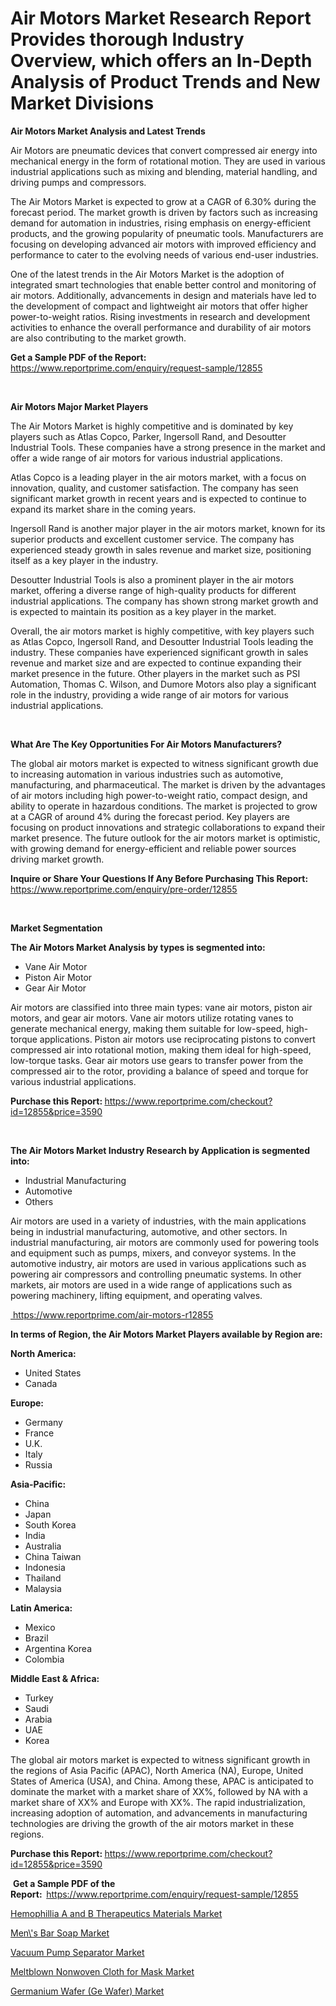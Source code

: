 <p><h1>Air Motors Market Research Report Provides thorough Industry Overview, which offers an In-Depth Analysis of Product Trends and New Market Divisions</h1></p><p><strong>Air Motors Market Analysis and Latest Trends</strong></p>
<p><p>Air Motors are pneumatic devices that convert compressed air energy into mechanical energy in the form of rotational motion. They are used in various industrial applications such as mixing and blending, material handling, and driving pumps and compressors.</p><p>The Air Motors Market is expected to grow at a CAGR of 6.30% during the forecast period. The market growth is driven by factors such as increasing demand for automation in industries, rising emphasis on energy-efficient products, and the growing popularity of pneumatic tools. Manufacturers are focusing on developing advanced air motors with improved efficiency and performance to cater to the evolving needs of various end-user industries.</p><p>One of the latest trends in the Air Motors Market is the adoption of integrated smart technologies that enable better control and monitoring of air motors. Additionally, advancements in design and materials have led to the development of compact and lightweight air motors that offer higher power-to-weight ratios. Rising investments in research and development activities to enhance the overall performance and durability of air motors are also contributing to the market growth.</p></p>
<p><strong>Get a Sample PDF of the Report:&nbsp;</strong> <a href="https://www.reportprime.com/enquiry/request-sample/12855">https://www.reportprime.com/enquiry/request-sample/12855</a></p>
<p>&nbsp;</p>
<p><strong>Air Motors Major Market Players</strong></p>
<p><p>The Air Motors Market is highly competitive and is dominated by key players such as Atlas Copco, Parker, Ingersoll Rand, and Desoutter Industrial Tools. These companies have a strong presence in the market and offer a wide range of air motors for various industrial applications.</p><p>Atlas Copco is a leading player in the air motors market, with a focus on innovation, quality, and customer satisfaction. The company has seen significant market growth in recent years and is expected to continue to expand its market share in the coming years.</p><p>Ingersoll Rand is another major player in the air motors market, known for its superior products and excellent customer service. The company has experienced steady growth in sales revenue and market size, positioning itself as a key player in the industry.</p><p>Desoutter Industrial Tools is also a prominent player in the air motors market, offering a diverse range of high-quality products for different industrial applications. The company has shown strong market growth and is expected to maintain its position as a key player in the market.</p><p>Overall, the air motors market is highly competitive, with key players such as Atlas Copco, Ingersoll Rand, and Desoutter Industrial Tools leading the industry. These companies have experienced significant growth in sales revenue and market size and are expected to continue expanding their market presence in the future. Other players in the market such as PSI Automation, Thomas C. Wilson, and Dumore Motors also play a significant role in the industry, providing a wide range of air motors for various industrial applications.</p></p>
<p>&nbsp;</p>
<p><strong>What Are The Key Opportunities For Air Motors Manufacturers?</strong></p>
<p><p>The global air motors market is expected to witness significant growth due to increasing automation in various industries such as automotive, manufacturing, and pharmaceutical. The market is driven by the advantages of air motors including high power-to-weight ratio, compact design, and ability to operate in hazardous conditions. The market is projected to grow at a CAGR of around 4% during the forecast period. Key players are focusing on product innovations and strategic collaborations to expand their market presence. The future outlook for the air motors market is optimistic, with growing demand for energy-efficient and reliable power sources driving market growth.</p></p>
<p><strong>Inquire or Share Your Questions If Any Before Purchasing This Report:</strong> <a href="https://www.reportprime.com/enquiry/pre-order/12855">https://www.reportprime.com/enquiry/pre-order/12855</a></p>
<p>&nbsp;</p>
<p><strong>Market Segmentation</strong></p>
<p><strong>The Air Motors Market Analysis by types is segmented into:</strong></p>
<p><ul><li>Vane Air Motor</li><li>Piston Air Motor</li><li>Gear Air Motor</li></ul></p>
<p><p>Air motors are classified into three main types: vane air motors, piston air motors, and gear air motors. Vane air motors utilize rotating vanes to generate mechanical energy, making them suitable for low-speed, high-torque applications. Piston air motors use reciprocating pistons to convert compressed air into rotational motion, making them ideal for high-speed, low-torque tasks. Gear air motors use gears to transfer power from the compressed air to the rotor, providing a balance of speed and torque for various industrial applications.</p></p>
<p><strong>Purchase this Report:&nbsp;</strong><a href="https://www.reportprime.com/checkout?id=12855&price=3590">https://www.reportprime.com/checkout?id=12855&price=3590</a></p>
<p>&nbsp;</p>
<p><strong>The Air Motors Market Industry Research by Application is segmented into:</strong></p>
<p><ul><li>Industrial Manufacturing</li><li>Automotive</li><li>Others</li></ul></p>
<p><p>Air motors are used in a variety of industries, with the main applications being in industrial manufacturing, automotive, and other sectors. In industrial manufacturing, air motors are commonly used for powering tools and equipment such as pumps, mixers, and conveyor systems. In the automotive industry, air motors are used in various applications such as powering air compressors and controlling pneumatic systems. In other markets, air motors are used in a wide range of applications such as powering machinery, lifting equipment, and operating valves.</p></p>
<p><a href="https://www.reportprime.com/air-motors-r12855">&nbsp;https://www.reportprime.com/air-motors-r12855</a></p>
<p><strong>In terms of Region, the Air Motors Market Players available by Region are:</strong></p>
<p>
    <p> <strong> North America: </strong>
        <ul>
            <li>United States</li>
            <li>Canada</li>
        </ul>
        </p> 
    <p> <strong> Europe: </strong>
        <ul>
            <li>Germany</li>
            <li>France</li>
            <li>U.K.</li>
            <li>Italy</li>
            <li>Russia</li>
        </ul>
        </p> 
    <p> <strong> Asia-Pacific: </strong>
        <ul>
            <li>China</li>
            <li>Japan</li>
            <li>South Korea</li>
            <li>India</li>
            <li>Australia</li>
            <li>China Taiwan</li>
            <li>Indonesia</li>
            <li>Thailand</li>
            <li>Malaysia</li>
        </ul>
        </p> 
    <p> <strong> Latin America: </strong>
        <ul>
            <li>Mexico</li>
            <li>Brazil</li>
            <li>Argentina Korea</li>
            <li>Colombia</li>
        </ul>
        </p> 
    <p> <strong> Middle East & Africa: </strong>
        <ul>
            <li>Turkey</li>
            <li>Saudi</li>
            <li>Arabia</li>
            <li>UAE</li>
            <li>Korea</li>
        </ul>
    </p>
    </p>
<p><p>The global air motors market is expected to witness significant growth in the regions of Asia Pacific (APAC), North America (NA), Europe, United States of America (USA), and China. Among these, APAC is anticipated to dominate the market with a market share of XX%, followed by NA with a market share of XX% and Europe with XX%. The rapid industrialization, increasing adoption of automation, and advancements in manufacturing technologies are driving the growth of the air motors market in these regions.</p></p>
<p><strong>Purchase this Report: </strong><a href="https://www.reportprime.com/checkout?id=12855&price=3590">https://www.reportprime.com/checkout?id=12855&price=3590</a></p>
<p>&nbsp;<strong>Get a Sample PDF of the Report:&nbsp;&nbsp;</strong><a href="https://www.reportprime.com/enquiry/request-sample/12855">https://www.reportprime.com/enquiry/request-sample/12855</a></p>
<p><strong></strong></p>
<p><p><a href="https://www.linkedin.com/pulse/global-hemophillia-b-therapeutics-materials-topicsco-ozvxf?trackingId=hqDnPzWoQ1259Xr%2FHhL8ug%3D%3D">Hemophillia A and B Therapeutics Materials Market</a></p><p><a href="https://issuu.com/reportprime-2/docs/mens-bar-soap-market-size-2030.pptx_9c1e92e6d64b76">Men\'s Bar Soap Market</a></p><p><a href="https://github.com/lnamivez37/Market-Research-Report-List-1/blob/main/vacuum-pump-separator-market.md">Vacuum Pump Separator Market</a></p><p><a href="https://issuu.com/reportprime-2/docs/meltblown-nonwoven-cloth-for-mask-m_d3d60ba0dbb7e6">Meltblown Nonwoven Cloth for Mask Market</a></p><p><a href="https://www.linkedin.com/pulse/global-germanium-wafer-ge-industry-research-report-competitive-lf1wc?trackingId=Js09sJN2RyCkucmXclmmpQ%3D%3D">Germanium Wafer (Ge Wafer) Market</a></p></p>